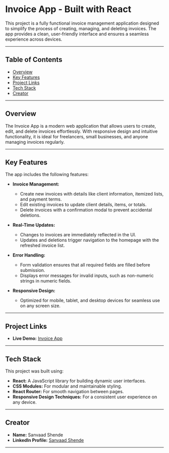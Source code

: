 # Invoice App - Built with React

This project is a fully functional invoice management application designed to simplify the process of creating, managing, and deleting invoices. The app provides a clean, user-friendly interface and ensures a seamless experience across devices.

---

## Table of Contents

- [Overview](#overview)
- [Key Features](#key-features)
- [Project Links](#project-links)
- [Tech Stack](#tech-stack)
- [Creator](#creator)

---

## Overview

The Invoice App is a modern web application that allows users to create, edit, and delete invoices effortlessly. With responsive design and intuitive functionality, it is ideal for freelancers, small businesses, and anyone managing invoices regularly.

---

## Key Features

The app includes the following features:

- **Invoice Management:**
  - Create new invoices with details like client information, itemized lists, and payment terms.
  - Edit existing invoices to update client details, items, or totals.
  - Delete invoices with a confirmation modal to prevent accidental deletions.

- **Real-Time Updates:**
  - Changes to invoices are immediately reflected in the UI.
  - Updates and deletions trigger navigation to the homepage with the refreshed invoice list.

- **Error Handling:**
  - Form validation ensures that all required fields are filled before submission.
  - Displays error messages for invalid inputs, such as non-numeric strings in numeric fields.

- **Responsive Design:**
  - Optimized for mobile, tablet, and desktop devices for seamless use on any screen size.

---

## Project Links

- **Live Demo:** [Invoice App](https://invoice-app-netlify.netlify.app/)

---

## Tech Stack

This project was built using:

- **React:** A JavaScript library for building dynamic user interfaces.
- **CSS Modules:** For modular and maintainable styling.
- **React Router:** For smooth navigation between pages.
- **Responsive Design Techniques:** For a consistent user experience on any device.

---

## Creator

- **Name:** Sanvaad Shende
- **LinkedIn Profile:** [Sanvaad Shende](https://www.linkedin.com/in/sanvaad/)

---
